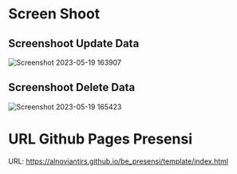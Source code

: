 # Screen Shoot

## Screenshoot Update Data

![Screenshot 2023-05-19 163907](https://github.com/alnoviantirs/be_presensi/assets/125644091/39293ca4-f235-44ad-879a-fc359a8a114c)

## Screenshoot Delete Data

![Screenshot 2023-05-19 165423](https://github.com/alnoviantirs/be_presensi/assets/125644091/2007127c-0e79-4637-9aec-8d51fc7179b6)

# URL Github Pages Presensi

URL: https://alnoviantirs.github.io/be_presensi/template/index.html
